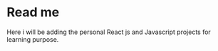 # Read me
Here i will be adding the personal React js and Javascript projects for learning purpose.
